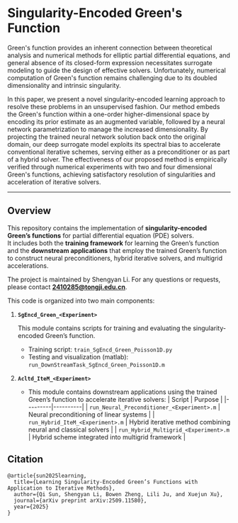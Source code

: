 # Singularity-Encoded Green's Function

Green's function provides an inherent connection between theoretical analysis and numerical methods for elliptic partial differential equations, and general absence of its closed-form expression  necessitates surrogate modeling to guide the design of effective solvers. Unfortunately, numerical computation of Green's function remains challenging due to its doubled dimensionality and intrinsic singularity. 

In this paper, we present a novel singularity-encoded learning approach to resolve these problems in an unsupervised fashion. Our method embeds the Green's function within a one-order higher-dimensional space by encoding its prior estimate as an augmented variable, followed by a neural network parametrization to manage the increased dimensionality. By projecting the trained neural network solution back onto the original domain, our deep surrogate model exploits its spectral bias to accelerate conventional iterative schemes, serving either as a preconditioner or as part of a hybrid solver. The effectiveness of our proposed method is empirically verified through numerical experiments with two and four dimensional Green's functions, achieving satisfactory resolution of singularities and acceleration of iterative solvers.

---

## Overview

This repository contains the implementation of **singularity-encoded Green’s functions** for partial differential equation (PDE) solvers.  
It includes both the **training framework** for learning the Green’s function and the **downstream applications** that employ the trained Green’s function to construct neural preconditioners, hybrid iterative solvers, and multigrid accelerations.

The project is maintained by Shengyan Li. For any questions or requests, please contact **2410285@tongji.edu.cn**.

This code is organized into two main components:

1. **`SgEncd_Green_<Experiment>`**
   
   This module contains scripts for training and evaluating the singularity-encoded Green’s function.
   - Training script: 
     `train_SgEncd_Green_Poisson1D.py`
   - Testing and visualization (matlab):
     `run_DownStreamTask_SgEncd_Green_Poisson1D.m`
   

3. **`Acltd_IteM_<Experiment>`**
   - This module contains downstream applications using the trained Green’s function to accelerate iterative solvers:
     | Script | Purpose |
     |---------|----------|
     | `run_Neural_Preconditioner_<Experiment>.m` | Neural preconditioning of linear systems |
     | `run_Hybrid_IteM_<Experiment>.m` | Hybrid iterative method combining neural and classical solvers |
     | `run_Hybrid_Multigrid_<Experiment>.m` | Hybrid scheme integrated into multigrid framework |


## Citation

    @article{sun2025learning,
      title={Learning Singularity-Encoded Green’s Functions with Application to Iterative Methods},
      author={Qi Sun, Shengyan Li, Bowen Zheng, Lili Ju, and Xuejun Xu},
      journal={arXiv preprint arXiv:2509.11580},
      year={2025}
    }
